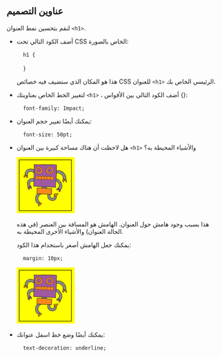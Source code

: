 ## عناوين التصميم

لنقم بتحسين نمط العنوان `<h1>`.

+ أضف الكود التالي تحت CSS الخاص بالصورة:
    
        h1 {
        
        }
        
    
    هذا هو المكان الذي ستضيف فيه خصائص CSS للعنوان `<h1>` الرئيسي الخاص بك.

+ لتغيير الخط الخاص بعناوينك `<h1>` ، أضف الكود التالي بين الأقواس {}:
    
        font-family: Impact;
        

+ يمكنك أيضًا تغيير حجم العنوان:
    
        font-size: 50pt;
        

+ هل لاحظت أن هناك مساحة كبيرة بين العنوان `<h1>` والأشياء المحيطة به؟
    
    ![لقطة الشاشة](images/wanted-img-padding.png)
    
    هذا بسبب وجود هامش حول العنوان. الهامش هو المسافة بين العنصر (في هذه الحالة العنوان) والأشياء الأخرى المحيطة به.
    
    يمكنك جعل الهامش أصغر باستخدام هذا الكود:
    
        margin: 10px;
        
    
    ![لقطة الشاشة](images/wanted-img-padding.png)

+ يمكنك أيضًا وضع خط اسفل عنوانك:
    
        text-decoration: underline;